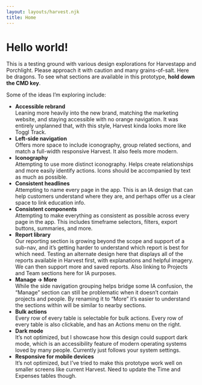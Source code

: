 ```yaml
---
layout: layouts/harvest.njk
title: Home
---
```


<main class="narrow">
  <h1 class="mb-16">Hello world!</h1>
  <p class="mb-16">
    This is a testing ground with various design explorations for Harvestapp and Porchlight. Please approach it with caution and many grains-of-salt. Here be dragons. To see what sections are available in this prototype, <strong>hold down the CMD key</strong>.
  </p>
  <p class="mb-16">
    Some of the ideas I’m exploring include:
  </p>
  <ul class="ml-16">
    <li class="mb-16">
      <strong>Accessible rebrand</strong><br>
      Leaning more heavily into the new brand, matching the marketing website, and staying accessible with no orange navigation. It was entirely unplanned that, with this style, Harvest kinda looks more like Toggl Track.
    </li>
    <li class="mb-16">
      <strong>Left-side navigation</strong><br>
      Offers more space to include iconography, group related sections, and match a full-width responsive Harvest. It also feels more modern.
    </li>
    <li class="mb-16">
      <strong>Iconography</strong><br>
      Attempting to use more distinct iconography. Helps create relationships and more easily identify actions. Icons should be accompanied by text as much as possible.
    </li>
    <li class="mb-16">
      <strong>Consistent headlines</strong><br>
      Attempting to name every page in the app. This is an IA design that can help customers understand where they are, and perhaps offer us a clear space to link education info.
    </li>
    <li class="mb-16">
      <strong>Consistent components</strong><br>
      Attempting to make everything as consistent as possible across every page in the app. This includes timeframe selectors, filters, export buttons, summaries, and more.
    </li>
    <li class="mb-16">
      <strong>Report library</strong><br>
      Our reporting section is growing beyond the scope and support of a sub-nav, and it’s getting harder to understand which report is best for which need. Testing an alternate design here that displays all of the reports available in Harvest first, with explanations and helpful imagery. We can then support more and saved reports. Also linking to Projects and Team sections here for IA purposes.
    </li>
    <li class="mb-16">
      <strong>Manage &rarr; More</strong><br>
      While the side navigation grouping helps bridge some IA confusion, the “Manage” section can still be problematic when it doesn’t contain projects and people. By renaming it to “More” it’s easier to understand the sections within will be similar to nearby sections.
    </li>
    <li class="mb-16">
      <strong>Bulk actions</strong><br>
      Every row of every table is selectable for bulk actions. Every row of every table is also clickable, and has an Actions menu on the right.
    </li>
    <li class="mb-16">
      <strong>Dark mode</strong><br>
      It’s not optimized, but I showcase how this design could support dark mode, which is an accessibility feature of modern operating systems loved by many people. Currently just follows your system settings.
    </li>
    <li class="mb-16">
      <strong>Responsive for mobile devices</strong><br>
      It’s not optimized, but I’ve tried to make this prototype work well on smaller screens like current Harvest. Need to update the Time and Expenses tables though.
    </li>
  </ul>
</main>
